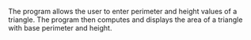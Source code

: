 The program allows the user to enter perimeter and height values of a triangle. The program
then computes and displays the area of a triangle with base perimeter and height.
